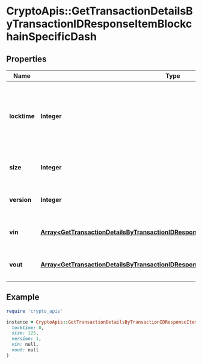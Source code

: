 # CryptoApis::GetTransactionDetailsByTransactionIDResponseItemBlockchainSpecificDash

## Properties

| Name | Type | Description | Notes |
| ---- | ---- | ----------- | ----- |
| **locktime** | **Integer** | Represents the time at which a particular transaction can be added to the blockchain. |  |
| **size** | **Integer** | Represents the total size of this transaction. |  |
| **version** | **Integer** | Represents transaction version number. |  |
| **vin** | [**Array&lt;GetTransactionDetailsByTransactionIDResponseItemBlockchainSpecificDashVin&gt;**](GetTransactionDetailsByTransactionIDResponseItemBlockchainSpecificDashVin.md) | Represents the transaction inputs. |  |
| **vout** | [**Array&lt;GetTransactionDetailsByTransactionIDResponseItemBlockchainSpecificDashVout&gt;**](GetTransactionDetailsByTransactionIDResponseItemBlockchainSpecificDashVout.md) | Represents the transaction outputs. |  |

## Example

```ruby
require 'crypto_apis'

instance = CryptoApis::GetTransactionDetailsByTransactionIDResponseItemBlockchainSpecificDash.new(
  locktime: 0,
  size: 125,
  version: 1,
  vin: null,
  vout: null
)
```

